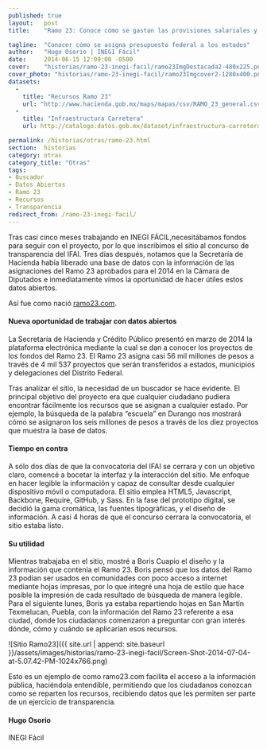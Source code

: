 ```yaml
---
published: true
layout:   post
title:    "Ramo 23: Conoce cómo se gastan las provisiones salariales y económicas de México"

tagline:  "Conocer cómo se asigna presupuesto federal a los estados"
author:   "Hugo Osorio | INEGI Fácil"
date:     2014-06-15 12:09:00 -0500
cover:    "historias/ramo-23-inegi-facil/ramo23ImgDestacada2-480x225.png"
cover_photo: "historias/ramo-23-inegi-facil/ramo23Imgcover2-1280x400.png"
datasets:
  -
    title: "Recursos Ramo 23"
    url: "http://www.hacienda.gob.mx/maps/mapas/csv/RAMO_23_general.csv"
  -
    title: "Infraestructura Carretera"
    url: http://catalogo.datos.gob.mx/dataset/infraestructura-carretera

permalink: /historias/otras/ramo-23.html
section:  historias
category: otras
category_title: "Otras"
tags:
- Buscador
- Datos Abiertos
- Ramo 23
- Recursos
- Transparencia
redirect_from: /ramo-23-inegi-facil/
---
```


Tras casi cinco meses trabajando en INEGI FÁCIL,necesitábamos fondos para seguir con el proyecto, por lo que inscribimos el sitio al concurso de transparencia del IFAI. Tres días después, notamos que la Secretaría de Hacienda había liberado una base de datos con la información de las asignaciones del Ramo 23 aprobados para el 2014 en la Cámara de Diputados e inmediatamente vimos la oportunidad de hacer útiles estos datos abiertos.

Así fue como nació [ramo23.com](http://ramo23.com/).

#### Nueva oportunidad de trabajar con datos abiertos

La Secretaría de Hacienda y Crédito Público presentó en marzo de 2014 la plataforma electrónica mediante la cual se dan a conocer los proyectos de los fondos del Ramo 23. El Ramo 23 asigna casi 56 mil millones de pesos a través de 4 mil 537 proyectos que serán transferidos a estados, municipios y delegaciones del Distrito Federal.

Tras analizar el sitio, la necesidad de un buscador se hace evidente. El principal objetivo del proyecto era que cualquier ciudadano pudiera encontrar fácilmente los recursos que se asignan a cualquier estado. Por ejemplo, la búsqueda de la palabra “escuela” en Durango nos mostrará cómo se asignaron los seis millones de pesos a través de los diez proyectos que muestra la base de datos.

#### Tiempo en contra

A sólo dos días de que la convocatoria del IFAI se cerrara y con un objetivo claro, comencé a bocetar la interfaz y la interacción del sitio. Me enfoque en hacer legible la información y capaz de consultar desde cualquier dispositivo móvil o computadora. El sitio emplea HTML5, Javascript, Backbone, Require, GitHub, y Sass. En la fase del prototipo digital, se decidió la gama cromática, las fuentes tipográficas, y el diseño de información.  A casi 4 horas de que el concurso cerrara la convocatoria, el sitio estaba listo.

#### Su utilidad

Mientras trabajaba en el sitio, mostré a Boris Cuapio el diseño y la información que contenía el Ramo 23. Boris pensó que los datos del Ramo 23 podían ser usados en comunidades con poco acceso a internet mediante hojas impresas, por lo que integré una hoja de estilo que hace posible la impresión de cada resultado de búsqueda de manera legible. Para el siguiente lunes, Boris ya estaba repartiendo hojas en San Martín Texmelucan, Puebla, con la información del Ramo 23 referente a esa ciudad, donde  los ciudadanos comenzaron a preguntar con gran interés dónde, cómo y cuándo se aplicarían esos recursos.

![Sitio Ramo23]({{ site.url | append: site.baseurl }}/assets/images/historias/ramo-23-inegi-facil/Screen-Shot-2014-07-04-at-5.07.42-PM-1024x766.png)

Esto es un ejemplo de como ramo23.com facilita el acceso a la información pública, haciéndola entendible, permitiendo que los ciudadanos conozcan como se reparten los recursos, recibiendo datos que les permiten ser parte de un ejercicio de transparencia.

#### Hugo Osorio

INEGI Fácil
